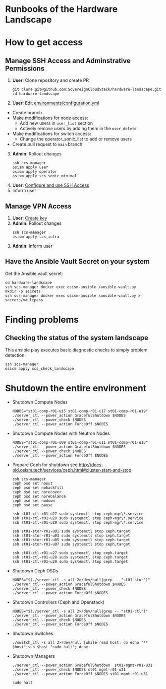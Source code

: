 # Runbooks of the Hardware Landscape

# How to get access

## Manage SSH Access and Adminstrative Permissions

1. **User**: Clone repository and create PR
   ```
   git clone git@github.com:SovereignCloudStack/hardware-landscape.git
   cd hardware-landscape
   ```
2. **User**: Edit [environments/configuration.yml](../environments/configuration.yml)
  * Create branch
  * Make modifications for node access:
    * Add new users in `user_list` section
    * Actively remove users by adding them in the `user_delete`
  * Make modifications for switch access:
    * Change the operator_sonic_list to add or remove users
  * Create pull request to `main` branch
3. **Admin**: Rollout changes
   ```
   ssh scs-manager
   osism apply user
   osism apply operator
   osism apply scs_sonic_minimal
   ```
4. **User**: [Configure and use SSH Access](./System_Usage.md)
5. Inform user

## Manage VPN Access

1. **User**: [Create key](./System_Usage.md)
2. **Admin**: Rollout changes
   ```
   ssh scs-manager
   osism apply scs_infra
   ```
3. **Admin**: Inform user

## Have the Ansible Vault Secret on your system

Get the Ansible vault secret:

```
cd hardware-landscape
ssh scs-manager docker exec osism-ansible /ansible-vault.py
mkdir -p secrets
ssh scs-manager docker exec osism-ansible /ansible-vault.py > secrets/vaultpass
```

# Finding problems

## Checking the status of the system landscape

This ansible play executes basic diagnostic checks to simply problem detection:
```
ssh scs-manager
osism apply scs_check_landscape
```

# Shutdown the entire environment

* Shutdown Compute Nodes
  ```
  NODES="st01-comp-r01-u15 st01-comp-r01-u17 st01-comp-r01-u19"
  ./server_ctl --power_action GracefulShutdown $NODES
  ./server_ctl --power_check $NODES
  ./server_ctl --power_action ForceOff $NODES
  ```
* Shutdown Compute Nodes with Neutron Nodes
  ```
  NODES="st01-comp-r01-u09 st01-comp-r01-u11 st01-comp-r01-u13"
  ./server_ctl --power_action GracefulShutdown $NODES
  ./server_ctl --power_check $NODES
  ./server_ctl --power_action ForceOff $NODES
  ```
* Prepare Ceph for shutdown
  see http://docs-old.osism.tech/services/ceph.html#cluster-start-and-stop
  ```
  ssh scs-manager
  ceph osd set noout
  ceph osd set nobackfill
  ceph osd set norecover
  ceph osd set norebalance
  ceph osd set nodown
  ceph osd set pause

  ssh st01-ctl-r01-u27 sudo systemctl stop ceph-mgr\*.service
  ssh st01-ctl-r01-u28 sudo systemctl stop ceph-mgr\*.service
  ssh st01-ctl-r01-u29 sudo systemctl stop ceph-mgr\*.service

  ssh st01-stor-r01-u01 sudo systemctl stop ceph.target
  ssh st01-stor-r01-u03 sudo systemctl stop ceph.target
  ssh st01-stor-r01-u05 sudo systemctl stop ceph.target
  ssh st01-stor-r01-u07 sudo systemctl stop ceph.target

  ssh st01-ctl-r01-u27 sudo systemctl stop ceph.target
  ssh st01-ctl-r01-u28 sudo systemctl stop ceph.target
  ssh st01-ctl-r01-u29 sudo systemctl stop ceph.target
  ```
* Shutdown Ceph OSDs
  ```
  NODES="$(./server_ctl -s all 2>/dev/null|grep -- "st01-stor")"
  ./server_ctl --power_action GracefulShutdown $NODES
  ./server_ctl --power_check $NODES
  ./server_ctl --power_action ForceOff $NODES
  ```
* Shutdown Controllers (Ceph and Openstack)
  ```
  NODES="$(./server_ctl -s all 2>/dev/null|grep -- "st01-ctl")"
  ./server_ctl --power_action GracefulShutdown $NODES
  ./server_ctl --power_check $NODES
  ./server_ctl --power_action ForceOff $NODES
  ```
* Shutdown Switches
  ```
  ./switch_ctl -s all 2>/dev/null |while read host; do echo "** $host";ssh $host "sudo halt"; done
  ```
* Shutdown Managers
  ```
  ./server_ctl --power_action GracefulShutdown  st01-mgmt-r01-u31
  ./server_ctl --power_check $NODES st01-mgmt-r01-u31
  ./server_ctl --power_action ForceOff $NODES st01-mgmt-r01-u31

  sudo halt
  ```

